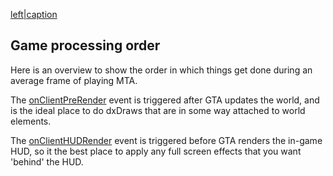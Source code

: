 [left|caption](/File:Mta_game_proccess.png.md "wikilink")

Game processing order
---------------------

Here is an overview to show the order in which things get done during an average frame of playing MTA.

The [onClientPreRender](/onClientPreRender.md "wikilink") event is triggered after GTA updates the world, and is the ideal place to do dxDraws that are in some way attached to world elements.

The [onClientHUDRender](/onClientHUDRender.md "wikilink") event is triggered before GTA renders the in-game HUD, so it the best place to apply any full screen effects that you want 'behind' the HUD.
